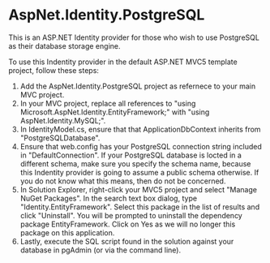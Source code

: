 AspNet.Identity.PostgreSQL
==========================

This is an ASP.NET Identity provider for those who wish to use PostgreSQL as their database storage engine.

To use this Indentity provider in the default ASP.NET MVC5 template project, follow these steps:


1. Add the AspNet.Identity.PostgreSQL project as refernece to your main MVC project.
2. In your MVC project, replace all references to "using Microsoft.AspNet.Identity.EntityFramework;" with "using AspNet.Identity.MySQL;".
3. In IdentityModel.cs, ensure that that ApplicationDbContext inherits from "PostgreSQLDatabase".
4. Ensure that web.config has your PostgreSQL connection string included in "DefaultConnection". If your PostgreSQL database is locted in a different schema, make sure you specify the schema name, because this Indentity provider is going to assume a public schema otherwise. If you do not know what this means, then do not be concerned.
5. In Solution Explorer, right-click your MVC5 project and select "Manage NuGet Packages". In the search text box dialog, type "Identity.EntityFramework". Select this package in the list of results and click "Uninstall". You will be prompted to uninstall the dependency package EntityFramework. Click on Yes as we will no longer this package on this application.
6. Lastly, execute the SQL script found in the solution against your database in pgAdmin (or via the command line).
